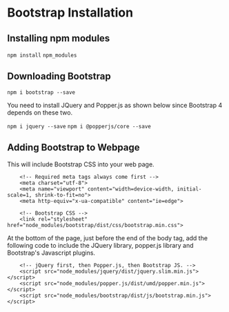 # Bootstrap Installation

## Installing npm modules

`npm install`
`npm_modules`

## Downloading Bootstrap

`npm i bootstrap --save`

You need to install JQuery and Popper.js as shown below since Bootstrap 4 depends on these two.

`npm i jquery --save`
`npm i @popperjs/core --save`

## Adding Bootstrap to Webpage

This will include Bootstrap CSS into your web page.
```
    <!-- Required meta tags always come first -->
    <meta charset="utf-8">
    <meta name="viewport" content="width=device-width, initial-scale=1, shrink-to-fit=no">
    <meta http-equiv="x-ua-compatible" content="ie=edge">

    <!-- Bootstrap CSS -->
    <link rel="stylesheet" href="node_modules/bootstrap/dist/css/bootstrap.min.css">
```

At the bottom of the page, just before the end of the body tag, add the following code to include the JQuery library, popper.js library and Bootstrap's Javascript plugins.
```
    <!-- jQuery first, then Popper.js, then Bootstrap JS. -->
    <script src="node_modules/jquery/dist/jquery.slim.min.js"></script>
    <script src="node_modules/popper.js/dist/umd/popper.min.js"></script>
    <script src="node_modules/bootstrap/dist/js/bootstrap.min.js"></script>
```
